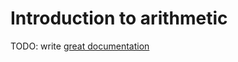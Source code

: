# Introduction to arithmetic

TODO: write [great documentation](http://jacobian.org/writing/what-to-write/)
